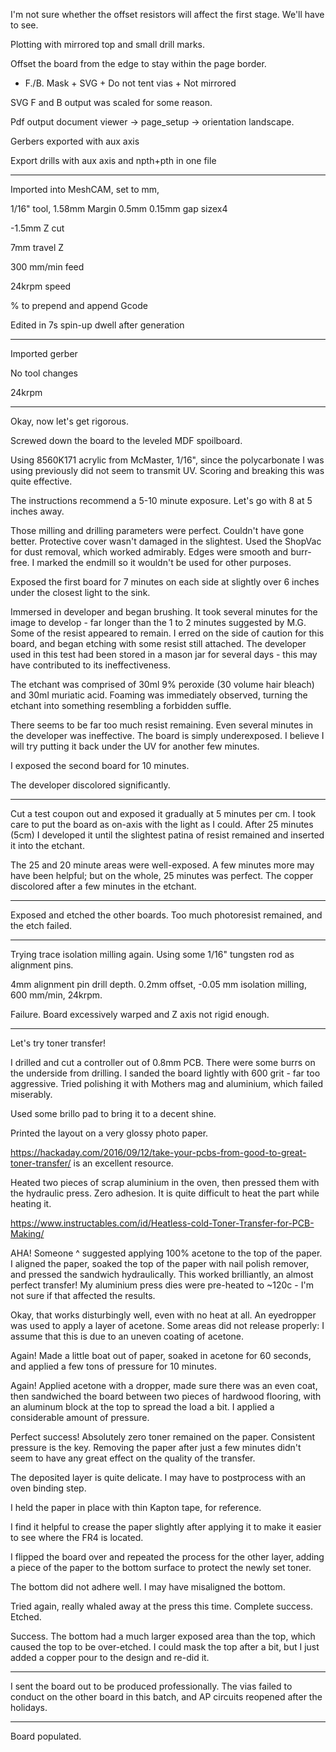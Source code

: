 I'm not sure whether the offset resistors will affect the first stage. We'll have to see.

Plotting with mirrored top and small drill marks. 

Offset the board from the edge to stay within the page border.

- F./B. Mask + SVG + Do not tent vias + Not mirrored

SVG F and B output was scaled for some reason.

Pdf output document viewer -> page_setup -> orientation landscape.

Gerbers exported with aux axis

Export drills with aux axis and npth+pth in one file

<hr>

Imported into MeshCAM, set to mm,

1/16" tool, 1.58mm Margin 0.5mm 0.15mm gap sizex4

-1.5mm Z cut

7mm travel Z

300 mm/min feed

24krpm speed

% to prepend and append Gcode

Edited in 7s spin-up dwell after generation

<hr>

Imported gerber

No tool changes

24krpm

<hr>

Okay, now let's get rigorous.

Screwed down the board to the leveled MDF spoilboard.

Using 8560K171 acrylic from McMaster, 1/16", since the polycarbonate I was using previously did not seem  to transmit UV. Scoring and breaking this was quite effective.

The instructions recommend a 5-10 minute exposure. Let's go with 8 at 5 inches away.

Those milling and drilling parameters were perfect. Couldn't have gone better. Protective cover wasn't damaged in the slightest. Used the ShopVac for dust removal, which worked admirably. Edges were smooth and burr-free. I marked the endmill so it wouldn't be used for other purposes.

Exposed the first board for 7 minutes on each side at slightly over 6 inches under the closest light to the sink.

Immersed in developer and began brushing. It took several minutes for the image to develop - far longer than the 1 to 2 minutes suggested by M.G. Some of the resist appeared to remain. I erred on the side of caution for this board, and began etching with some resist still attached. The developer used in this test had been stored in a mason jar for several days - this may have contributed to its ineffectiveness.

The etchant was comprised of 30ml 9% peroxide (30 volume hair bleach) and 30ml muriatic acid. Foaming was immediately observed, turning the etchant into something resembling a forbidden suffle. 

There seems to be far too much resist remaining. Even several minutes in the developer was ineffective. The board is simply underexposed. I believe I will try putting it back under the UV for another few minutes. 

I exposed the second board for 10 minutes. 

The developer discolored significantly.

<hr>

Cut a test coupon out and exposed it gradually at 5 minutes per cm. I took care to put the board as on-axis with the light as I could. After 25 minutes (5cm) I developed it until the slightest patina of resist remained and inserted it into the etchant.

The 25 and 20 minute areas were well-exposed. A few minutes more may have been helpful; but on the whole, 25 minutes was perfect. The copper discolored after a few minutes in the etchant. 

<hr>

Exposed and etched the other boards. Too much photoresist remained, and the etch failed.

<hr>

Trying trace isolation milling again. Using some 1/16" tungsten rod as alignment pins.

4mm alignment pin drill depth. 0.2mm offset, -0.05 mm isolation milling, 600 mm/min, 24krpm.

Failure. Board excessively warped and Z axis not rigid enough. 

<hr>

Let's try toner transfer! 

I drilled and cut a controller out of 0.8mm PCB. There were some burrs on the underside from drilling. I sanded the board lightly with 600 grit - far too aggressive. Tried polishing it with Mothers mag and aluminium, which failed miserably. 

Used some brillo pad to bring it to a decent shine.  

Printed the layout on a very glossy photo paper.

https://hackaday.com/2016/09/12/take-your-pcbs-from-good-to-great-toner-transfer/ is an excellent resource.

Heated two pieces of scrap aluminium in the oven, then pressed them with the hydraulic press. Zero adhesion. It is quite difficult to heat the part while heating it.

https://www.instructables.com/id/Heatless-cold-Toner-Transfer-for-PCB-Making/

AHA! Someone ^ suggested applying 100% acetone to the top of the paper. I aligned the paper, soaked the top of the paper with nail polish remover, and pressed the sandwich hydraulically. This worked brilliantly, an almost perfect transfer! My aluminium press dies were pre-heated to ~120c - I'm not sure if that affected the results.  

Okay, that works disturbingly well, even with no heat at all. An eyedropper was used to apply a layer of acetone. Some areas did not release properly: I assume that this is due to an uneven coating of acetone. 

Again! Made a little boat out of paper, soaked in acetone for 60 seconds, and applied a few tons of pressure for 10 minutes.

Again! Applied acetone with a dropper, made sure there was an even coat, then sandwiched the board between two pieces of hardwood flooring, with an aluminum block at the top to spread the load a bit. I applied a considerable amount of pressure. 

Perfect success! Absolutely zero toner remained on the paper. Consistent pressure is the key. Removing the paper after just a few minutes didn't seem to have any great effect on the quality of the transfer.

The deposited layer is quite delicate. I may have to postprocess with an oven binding step. 

I held the paper in place with thin Kapton tape, for reference.

I find it helpful to crease the paper slightly after applying it to make it easier to see where the FR4 is located.

I flipped the board over and repeated the process for the other layer, adding a piece of the paper to the bottom surface to protect the newly set toner. 

The bottom did not adhere well. I may have misaligned the bottom. 

Tried again, really whaled away at the press this time. Complete success. Etched.

Success. The bottom had a much larger exposed area than the top, which caused the top to be over-etched. I could mask the top after a bit, but I just added a copper pour to the design and re-did it.

<hr>

I sent the board out to be produced professionally. The vias failed to conduct on the other board in this batch, and AP circuits reopened after the holidays.

<hr>

Board populated.







